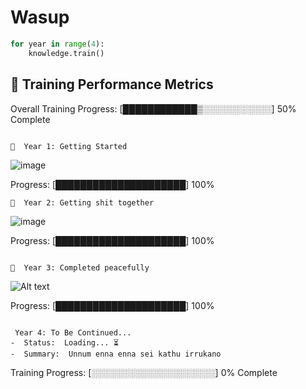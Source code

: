 # Wasup 

```python
for year in range(4):
    knowledge.train()

```
## 🧠 Training Performance Metrics

Overall Training Progress: [████████████▒░░░░░░░░░░░] 50% Complete
```

📅  Year 1: Getting Started 
```
![image](https://github.com/user-attachments/assets/36d82932-7d5b-422d-8bcf-34476457709d)

Progress: [█████████████████████] 100%
```
📅  Year 2: Getting shit together
```
![image](https://github.com/user-attachments/assets/7b3e11e5-6e21-43a8-afd8-724bfe6a8c73)

Progress: [█████████████████████] 100%
```

📅  Year 3: Completed peacefully 
```

![Alt text](https://media1.giphy.com/media/v1.Y2lkPTc5MGI3NjExcHpqY2kyYnh4NmZlbncydjd4NTl2N2xnNmMwNDFrb203Z3Q2eTlsOCZlcD12MV9pbnRlcm5hbF9naWZfYnlfaWQmY3Q9Zw/blSTtZehjAZ8I/giphy.gif)

Progress: [█████████████████████] 100%
```

 Year 4: To Be Continued... 
-  Status:  Loading... ⏳
-  Summary:  Unnum enna enna sei kathu irrukano

```
Training Progress: [░░░░░░░░░░░░░░░░░░░░] 0% Complete
